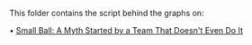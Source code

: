 This folder contains the script behind the graphs on:

• [Small Ball: A Myth Started by a Team That Doesn't Even Do It](https://www.elliotastern.com/2017/06/06/small-ball-a-myth-started-by-a-team-that-doesnt-even-do-it/
)
